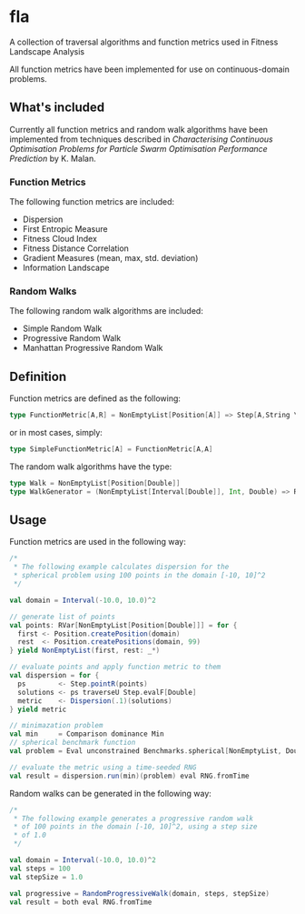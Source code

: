 # fla
A collection of traversal algorithms and function metrics used in Fitness Landscape Analysis

All function metrics have been implemented for use on continuous-domain problems.

## What's included

Currently all function metrics and random walk algorithms have been implemented from techniques described in *Characterising Continuous Optimisation Problems for Particle Swarm Optimisation Performance Prediction* by K. Malan.

### Function Metrics

The following function metrics are included:

* Dispersion
* First Entropic Measure
* Fitness Cloud Index
* Fitness Distance Correlation
* Gradient Measures (mean, max, std. deviation)
* Information Landscape

### Random Walks

The following random walk algorithms are included:

* Simple Random Walk
* Progressive Random Walk
* Manhattan Progressive Random Walk

## Definition

Function metrics are defined as the following:

```scala
type FunctionMetric[A,R] = NonEmptyList[Position[A]] => Step[A,String \/ R]
```

or in most cases, simply:

```scala
type SimpleFunctionMetric[A] = FunctionMetric[A,A]
```

The random walk algorithms have the type:

```scala
type Walk = NonEmptyList[Position[Double]]
type WalkGenerator = (NonEmptyList[Interval[Double]], Int, Double) => RVar[Walk]
```

## Usage

Function metrics are used in the following way:

```scala
/*
 * The following example calculates dispersion for the
 * spherical problem using 100 points in the domain [-10, 10]^2
 */

val domain = Interval(-10.0, 10.0)^2

// generate list of points
val points: RVar[NonEmptyList[Position[Double]]] = for {
  first <- Position.createPosition(domain)
  rest  <- Position.createPositions(domain, 99)
} yield NonEmptyList(first, rest: _*)

// evaluate points and apply function metric to them
val dispersion = for {
  ps        <- Step.pointR(points)
  solutions <- ps traverseU Step.evalF[Double]
  metric    <- Dispersion(.1)(solutions)
} yield metric

// minimazation problem
val min     = Comparison dominance Min
// spherical benchmark function
val problem = Eval unconstrained Benchmarks.spherical[NonEmptyList, Double]

// evaluate the metric using a time-seeded RNG
val result = dispersion.run(min)(problem) eval RNG.fromTime
```

Random walks can be generated in the following way:

```scala
/*
 * The following example generates a progressive random walk
 * of 100 points in the domain [-10, 10]^2, using a step size
 * of 1.0
 */

val domain = Interval(-10.0, 10.0)^2
val steps = 100
val stepSize = 1.0

val progressive = RandomProgressiveWalk(domain, steps, stepSize)
val result = both eval RNG.fromTime
```
